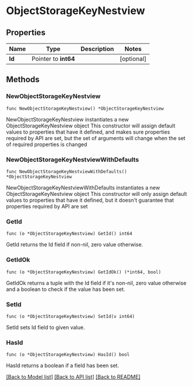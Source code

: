 # ObjectStorageKeyNestview

## Properties

Name | Type | Description | Notes
------------ | ------------- | ------------- | -------------
**Id** | Pointer to **int64** |  | [optional] 

## Methods

### NewObjectStorageKeyNestview

`func NewObjectStorageKeyNestview() *ObjectStorageKeyNestview`

NewObjectStorageKeyNestview instantiates a new ObjectStorageKeyNestview object
This constructor will assign default values to properties that have it defined,
and makes sure properties required by API are set, but the set of arguments
will change when the set of required properties is changed

### NewObjectStorageKeyNestviewWithDefaults

`func NewObjectStorageKeyNestviewWithDefaults() *ObjectStorageKeyNestview`

NewObjectStorageKeyNestviewWithDefaults instantiates a new ObjectStorageKeyNestview object
This constructor will only assign default values to properties that have it defined,
but it doesn't guarantee that properties required by API are set

### GetId

`func (o *ObjectStorageKeyNestview) GetId() int64`

GetId returns the Id field if non-nil, zero value otherwise.

### GetIdOk

`func (o *ObjectStorageKeyNestview) GetIdOk() (*int64, bool)`

GetIdOk returns a tuple with the Id field if it's non-nil, zero value otherwise
and a boolean to check if the value has been set.

### SetId

`func (o *ObjectStorageKeyNestview) SetId(v int64)`

SetId sets Id field to given value.

### HasId

`func (o *ObjectStorageKeyNestview) HasId() bool`

HasId returns a boolean if a field has been set.


[[Back to Model list]](../README.md#documentation-for-models) [[Back to API list]](../README.md#documentation-for-api-endpoints) [[Back to README]](../README.md)


